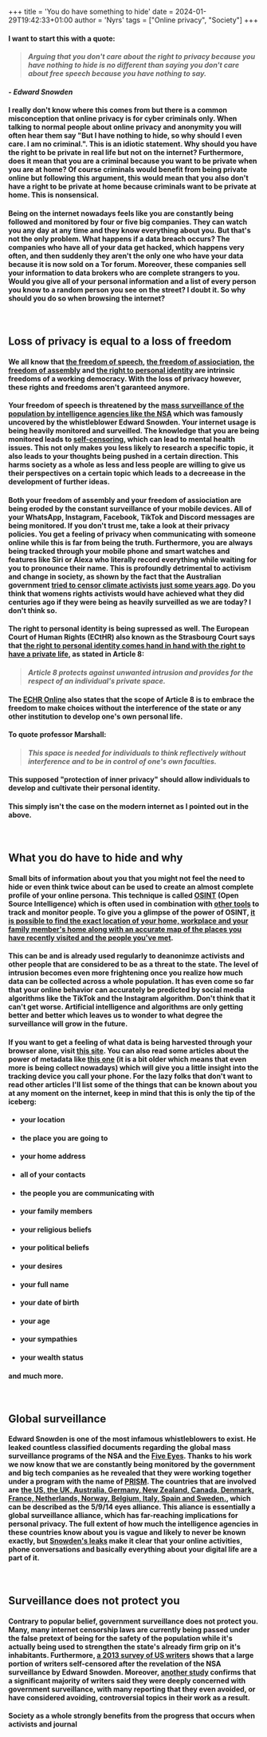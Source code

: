 +++
title = 'You do have something to hide'
date = 2024-01-29T19:42:33+01:00
author = 'Nyrs'
tags = ["Online privacy", "Society"]
+++

#### I want to start this with a quote:
> #### *Arguing that you don't care about the right to privacy because you have nothing to hide is no different than saying you don't care about free speech because you have nothing to say.*
#### - *Edward Snowden*

#### I really don't know where this comes from but there is a common misconception that online privacy is for cyber criminals only. When talking to normal people about online privacy and anonymity you will often hear them say "But I have nothing to hide, so why should I even care. I am no criminal.". This is an idiotic statement. Why should you have the right to be private in real life but not on the internet? Furthermore, does it mean that you are a criminal because you want to be private when you are at home? Of course criminals would benefit from being private online but following this argument, this would mean that you also don't have a right to be private at home because criminals want to be private at home. This is nonsensical. 

#### Being on the internet nowadays feels like you are constantly being followed and monitored by four or five big companies. They can watch you any day at any time and they know everything about you. But that's not the only problem. What happens if a data breach occurs? The companies who have all of your data get hacked, which happens very often, and then suddenly they aren't the only one who have your data because it is now sold on a Tor forum. Moreover, these companies sell your information to data brokers who are complete strangers to you. Would you give all of your personal information and a list of every person you know to a random person you see on the street? I doubt it. So why should you do so when browsing the internet? 
&nbsp;
&nbsp;
## Loss of privacy is equal to a loss of freedom
#### We all know that [the freedom of speech](https://en.wikipedia.org/wiki/Freedom_of_speech), [the freedom of assiociation](https://en.wikipedia.org/wiki/Freedom_of_association), [the freedom of assembly](https://en.wikipedia.org/wiki/Freedom_of_assembly) and [the right to personal identity](https://en.wikipedia.org/wiki/Right_to_personal_identity) are intrinsic freedoms of a working democracy. With the loss of privacy however, these rights and freedoms aren't garanteed anymore. 

#### Your freedom of speech is threatened by the [mass surveillance of the population by intelligence agencies like the NSA](https://en.wikipedia.org/wiki/PRISM) which was famously uncovered by the whistleblower Edward Snowden. Your internet usage is being heavily monitored and surveilled. The knowledge that you are being monitored leads to [self-censoring](https://www.psychologytoday.com/us/blog/are-we-done-fighting/202107/the-rise-self-censorship), which can lead to mental health issues. This not only makes you less likely to research a specific topic, it also leads to your thoughts being pushed in a certain direction. This harms society as a whole as less and less people are willing to give us their perspectives on a certain topic which leads to a decreease in the development of further ideas.

#### Both your freedom of assembly and your freedom of assiociation are being eroded by the constant surveillance of your mobile devices. All of your WhatsApp, Instagram, Facebook, TikTok and Discord messages are being monitored. If you don't trust me, take a look at their privacy policies. You get a feeling of privacy when communicating with someone online while this is far from being the truth. Furthermore, you are always being tracked through your mobile phone and smart watches and features like Siri or Alexa who literally record everything while waiting for you to pronounce their name. This is profoundly detrimental to activism and change in society, as shown by the fact that the Australian government [tried to censor climate activists just some years ago](https://www.theguardian.com/australia-news/2015/nov/18/coalition-unexpectedly-pushes-on-with-green-lawfare-legislation-plan). Do you think that womens rights activists would have achieved what they did centuries ago if they were being as heavily surveilled as we are today? I don't think so.

#### The right to personal identity is being supressed as well. The European Court of Human Rights (ECtHR) also known as the Strasbourg Court says that [the right to personal identity comes hand in hand with the right to have a private life](https://en.wikipedia.org/wiki/Right_to_personal_identity#Private%20life), as stated in Article 8:
> #### *Article 8 protects against unwanted intrusion and provides for the respect of an individual's private space.*
#### The [ECHR Online](http://echr-online.info/article-8-echr/) also states that the scope of Article 8 is to embrace the freedom to make choices without the interference of the state or any other institution to develop one's own personal life.
#### To quote professor Marshall:
> #### *This space is needed for individuals to think reflectively without interference and to be in control of one's own faculties.*
#### This supposed "protection of inner privacy" should allow individuals to develop and cultivate their personal identity.
#### This simply isn't the case on the modern internet as I pointed out in the above.
&nbsp;
&nbsp;
## What you do have to hide and why
#### Small bits of information about you that you might not feel the need to hide or even think twice about can be used to create an almost complete profile of your online persona. This technique is called [OSINT](https://en.wikipedia.org/wiki/Open-source_intelligence) (Open Source Intelligence) which is often used in combination with [other tools](https://osintframework.com/) to track and monitor people. To give you a glimpse of the power of OSINT, [it is possible to find the exact location of your home, workplace and your family member's home along with an accurate map of the places you have recently visited and the people you've met](http://www.abc.net.au/news/2015-08-24/metadata-what-you-found-will-ockenden/6703626).

#### This can be and is already used regularly to deanonimze activists and other people that are considered to be as a threat to the state. The level of intrusion becomes even more frightening once you realize how much data can be collected across a whole population. It has even come so far that your online behavior can accurately be predicted by social media algorithms like the TikTok and the Instagram algorithm. Don't think that it can't get worse. Artificial intelligence and algorithms are only getting better and better which leaves us to wonder to what degree the surveillance will grow in the future.

#### If you want to get a feeling of what data is being harvested through your browser alone, visit [this site](https://coveryourtracks.eff.org/). You can also read some articles about the power of metadata like [this one](https://www.abc.net.au/news/2015-08-17/metadata-retention-privacy-phone-will-ockenden/6694152) (it is a bit older which means that even more is being collect nowadays) which will give you a little insight into the tracking device you call your phone. For the lazy folks that don't want to read other articles I'll list some of the things that can be known about you at any moment on the internet, keep in mind that this is only the tip of the iceberg:
- #### your location
- #### the place you are going to
- #### your home address
- #### all of your contacts
- #### the people you are communicating with
- #### your family members
- #### your religious beliefs
- #### your political beliefs
- #### your desires
- #### your full name
- #### your date of birth
- #### your age
- #### your sympathies
- #### your wealth status
#### and much more.

&nbsp;
&nbsp;
## Global surveillance
#### Edward Snowden is one of the most infamous whistleblowers to exist. He leaked countless classified documents regarding the global mass surveillance programs of the NSA and the [Five Eyes](https://en.wikipedia.org/wiki/Five_Eyes). Thanks to his work we now know that we are constantly being monitored by the government and big tech companies as he revealed that they were working together under a program with the name of [PRISM](https://en.wikipedia.org/wiki/PRISM). The countries that are involved are [the US, the UK, Australia, Germany, New Zealand, Canada, Denmark, France, Netherlands, Norway, Belgium, Italy, Spain and Sweden.](https://cybernews.com/resources/5-eyes-9-eyes-14-eyes-countries/), which can be described as the 5/9/14 eyes alliance. This aliance is essentially a global surveillance alliance, which has far-reaching implications for personal privacy. The full extent of how much the intelligence agencies in these countries know about you is vague and likely to never be known exactly, but [Snowden's leaks](https://www.businessinsider.com/snowden-leaks-timeline-2016-9?op=1&r=US&IR=T) make it clear that your online activities, phone conversations and basically everything about your digital life are a part of it.  
&nbsp;
&nbsp;
## Surveillance does not protect you
#### Contrary to popular belief, government surveillance does not protect you. Many, many internet censorship laws are currently being passed under the false pretext of being for the safety of the population while it's actually being used to strengthen the state's already firm grip on it's inhabitants. Furthermore, [a 2013 survey of US writers](https://pen.org/research-resources/chilling-effects/) shows that a large portion of writers self-censored after the revelation of the NSA surveillance by Edward Snowden. Moreover, [another study](https://pen.org/press-clip/writers-say-they-feel-censored-by-surveillance/) confirms that a significant majority of writers said they were deeply concerned with government surveillance, with many reporting that they even avoided, or have considered avoiding, controversial topics in their work as a result.

#### Society as a whole strongly benefits from the progress that occurs when activists and journal
